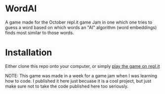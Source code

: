 # WordAI
A game made for the October repl.it game Jam in one which one tries to guess a word based on which words an "AI" algorithm (word embeddings) finds most similar to those words.

# Installation
Either clone this repo onto your computer, or simply [play the game on repl.it](https://replit.com/@hentisch/Word-AI?v=1)

NOTE: This game was made in a week for a game jam when I was learning how to code. I published it here just becuase it is a cool project, but just make sure not to take the code published here too seriously.
